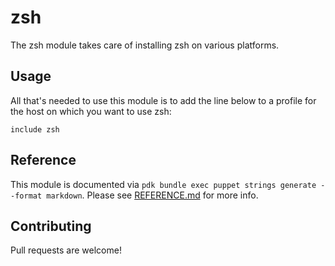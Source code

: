 # zsh

The zsh module takes care of installing zsh on various platforms.

## Usage

All that's needed to use this module is to add the line below to a profile for
the host on which you want to use zsh:

```puppet
include zsh
```

## Reference

This module is documented via
`pdk bundle exec puppet strings generate --format markdown`.
Please see [REFERENCE.md](REFERENCE.md) for more info.

## Contributing

Pull requests are welcome!
